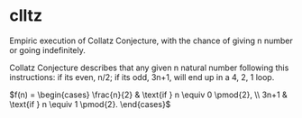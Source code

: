 # clltz
Empiric execution of Collatz Conjecture, with the chance of giving n number or going indefinitely.

Collatz Conjecture describes that any given n natural number following this instructions: if its even, n/2; if its odd, 3n+1, will end up in a 4, 2, 1 loop.

$f(n) = \begin{cases} \frac{n}{2} & \text{if } n \equiv 0 \pmod{2}, \\ 3n+1 & \text{if } n \equiv 1 \pmod{2}. \end{cases}$
